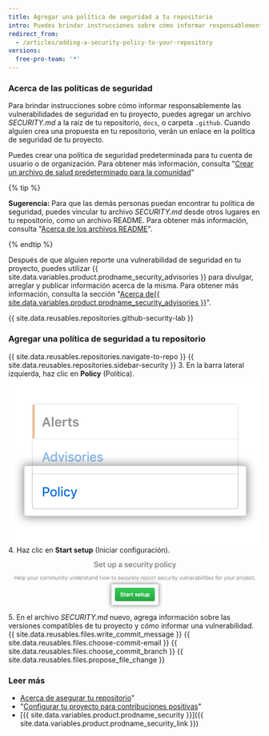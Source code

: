 ```yaml
---
title: Agregar una política de seguridad a tu repositorio
intro: Puedes brindar instrucciones sobre cómo informar responsablemente una vulnerabilidad de seguridad en tu proyecto al agregar una política de seguridad a tu repositorio.
redirect_from:
  - /articles/adding-a-security-policy-to-your-repository
versions:
  free-pro-team: '*'
---
```


### Acerca de las políticas de seguridad

Para brindar instrucciones sobre cómo informar responsablemente las vulnerabilidades de seguridad en tu proyecto, puedes agregar un archivo _SECURITY.md_ a la raíz de tu repositorio, `docs`, o carpeta `.github`. Cuando alguien crea una propuesta en tu repositorio, verán un enlace en la política de seguridad de tu proyecto.

Puedes crear una política de seguridad predeterminada para tu cuenta de usuario o de organización. Para obtener más información, consulta "[Crear un archivo de salud predeterminado para la comunidad](/github/building-a-strong-community/creating-a-default-community-health-file)"

{% tip %}

**Sugerencia:** Para que las demás personas puedan encontrar tu política de seguridad, puedes vincular tu archivo _SECURITY.md_ desde otros lugares en tu repositorio, como un archivo README. Para obtener más información, consulta "[Acerca de los archivos README](/articles/about-readmes/)".

{% endtip %}

Después de que alguien reporte una vulnerabilidad de seguridad en tu proyecto, puedes utilizar {{ site.data.variables.product.prodname_security_advisories }} para divulgar, arreglar y publicar información acerca de la misma. Para obtener más información, consulta la sección "[Acerca de{{ site.data.variables.product.prodname_security_advisories }}](/github/managing-security-vulnerabilities/about-github-security-advisories)".

{{ site.data.reusables.repositories.github-security-lab }}

### Agregar una política de seguridad a tu repositorio

{{ site.data.reusables.repositories.navigate-to-repo }}
{{ site.data.reusables.repositories.sidebar-security }}
3. En la barra lateral izquierda, haz clic en **Policy** (Política). ![Pestaña Policy (Política)](/assets/images/help/security/policy-tab.png)
4. Haz clic en **Start setup** (Iniciar configuración). ![Botón Start setup (Iniciar configuración)](/assets/images/help/security/start-setup-policy-button.png)
5. En el archivo _SECURITY.md_ nuevo, agrega información sobre las versiones compatibles de tu proyecto y cómo informar una vulnerabilidad.
{{ site.data.reusables.files.write_commit_message }}
{{ site.data.reusables.files.choose-commit-email }}
{{ site.data.reusables.files.choose_commit_branch }}
{{ site.data.reusables.files.propose_file_change }}

### Leer más

- [Acerca de asegurar tu repositorio](/github/administering-a-repository/about-securing-your-repository)"
- "[Configurar tu proyecto para contribuciones positivas](/github/building-a-strong-community/setting-up-your-project-for-healthy-contributions)"
- [{{ site.data.variables.product.prodname_security }}]({{ site.data.variables.product.prodname_security_link }})
